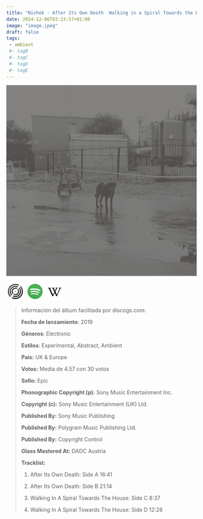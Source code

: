 ```yaml
---
title: "Nivhek - After Its Own Death  Walking in a Spiral Towards the House"
date: 2024-12-06T03:23:57+01:00
image: "image.jpeg"
draft: false
tags:
 - ambient
 #- tagB
 #- tagC
 #- tagD
 #- tagE
---
```

![cover](image.jpeg (Nivhek - After-its-own-death--Walking-in-a-spiral-towards-the-house))
 
[![discogs](../links/svg/discogs.png (discogs))](https://www.discogs.com/master/1501254)
[![spotify](../links/svg/spotify.png (putify))](https://open.spotify.com/album/3wjaDfCkbngdwxN2lloyCB)
[![wikipedia](../links/svg/wikipedia.png (wikipedia))](https://en.wikipedia.org/wiki/Grouper_(musician))
 
<!-- [![bandcamp](../links/svg/bandcamp.png (bandcamp))](error) error busqueda -->
<!-- [![lastfm](../links/svg/lastfm.png (lastfm))]() -->
<!-- [![musicbrainz](../links/svg/musicbrainz.png (musicbrainz))]() -->
<!-- [![youtube](../links/svg/youtube.png (youtube))]() -->
 
> Información del álbum facilitada por discogs.com:
> 
> **Fecha de lanzamiento**: 2019
> 
> **Géneros**: Electronic
> 
> **Estilos**: Experimental, Abstract, Ambient
> 
> **Pais:** UK & Europe
> 
> **Votos:** Media de 4.57 con 30 votos
> 
> **Sello:** Epic
> 
> **Phonographic Copyright (p):** Sony Music Entertainment Inc.
> 
> **Copyright (c):** Sony Music Entertainment (UK) Ltd.
> 
> **Published By:** Sony Music Publishing
> 
> **Published By:** Polygram Music Publishing Ltd.
> 
> **Published By:** Copyright Control
> 
> **Glass Mastered At:** DADC Austria
> 
> **Tracklist:**
> 
>   1. After Its Own Death: Side A    16:41
> 
>   2. After Its Own Death: Side B    21:14
> 
>   3. Walking In A Spiral Towards The House: Side C    8:37
> 
>   4. Walking In A Spiral Towards The House: Side D    12:28
> 
